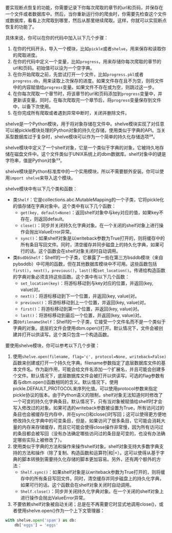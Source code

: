 要实现断点恢复的功能，你需要记录下你每次爬取的章节的url和页码，并保存在一个文件或者数据库中。然后，当你重新运行你的爬虫时，你需要先检查这个文件或数据库，看看上次爬取到哪里，然后从那里继续爬取。这样，你就可以实现断点恢复的功能了。

具体来说，你可以在你的代码中加入以下几个步骤：

1. 在你的代码开头，导入一个模块，比如`pickle`或者`shelve`，用来保存和读取你的爬取进度。
2. 在你的代码中定义一个变量，比如`progress`，用来存储你每次爬取的章节的url和页码。初始值可以设为一个空字典。
3. 在你开始爬取之前，先尝试打开一个文件，比如`progress.pkl`或者`progress.db`，用来读取上次保存的进度。如果文件存在且不为空，则将文件中的内容赋值给`progress`变量。如果文件不存在或为空，则跳过这一步。
4. 在你每次爬取一个章节时，将该章节的url和页码添加到`progress`变量中，并更新该变量。同时，在每次爬取完一个章节后，将`progress`变量保存到文件中，以备下次使用。
5. 在你完成所有爬取或者遇到异常中断时，关闭并删除文件。

shelve是一个Python模块，用于将对象存储在文件中。shelve模块实现了对任意可以被pickle模块处理的Python对象的持久化存储，使用类似于字典的API。当关系型数据库过于复杂时，shelve模块可以作为一个简单的持久化存储选项²⁴。

shelve模块中定义了一个shelf对象，它是一个类似于字典的对象，它被持久地存储在磁盘文件中。这个文件类似于UNIX系统上的dbm数据库。shelf对象中的键是字符串，值是Python对象²³。

shelve模块是Python标准库中的一个实用模块，所以不需要额外安装。你可以使用`import shelve`来导入这个模块。

shelve模块中有以下几个类和函数：

- 类`Shelf`：它是collections.abc.MutableMapping的一个子类，它将pickle化的值存储在字典对象中。这个类中有以下几个函数：
    - `get(key, default=None)`：返回shelf对象中与key对应的值，如果key不存在，则返回default。
    - `close()`：同步并关闭持久化字典对象。在一个关闭的shelf对象上进行操作会抛出ValueError异常。
    - `sync()`：如果shelf对象是以writeback参数为True打开的，则将缓存中的所有条目写回文件。同时，清空缓存并同步磁盘上的持久化字典，如果可行的话。这个函数会在shelf对象关闭时自动调用。
- 类`BsdDbShelf`：Shelf的一个子类，它暴露了一些在第三方bsddb模块（来自pybsddb）中可用的函数，但在其他数据库模块中不可用。这些函数包括`first()`，`next()`，`previous()`，`last()`和`set_location()`。传递给构造函数的字典对象必须支持这些函数。这个类中有以下几个函数：
    - `set_location(key)`：将游标移动到与key对应的位置，并返回(key, value)对。
    - `next()`：将游标移动到下一个位置，并返回(key, value)对。
    - `previous()`：将游标移动到上一个位置，并返回(key, value)对。
    - `first()`：将游标移动到第一个位置，并返回(key, value)对。
    - `last()`：将游标移动到最后一个位置，并返回(key, value)对。
- 类`DbfilenameShelf`：Shelf的一个子类，它接受一个文件名而不是一个类似于字典的对象。底层的文件会使用dbm.open()打开。默认情况下，文件会被创建并打开以供读写。这个类只包含一个构造函数。

要使用shelve模块，你可以参考以下几个步骤：

1. 使用`shelve.open(filename, flag='c', protocol=None, writeback=False)`函数来创建或打开一个持久化字典。filename参数指定了底层数据库文件的基本文件名。作为副作用，可能会给文件名添加一个扩展名，并且可能会创建多个文件。默认情况下，底层数据库文件会被打开以供读写。可选的flag参数有着与dbm.open()函数相同的含义。默认情况下，使用pickle.DEFAULT_PROTOCOL来序列化值。可以使用protocol参数来指定pickle协议的版本。由于Python语义的限制，shelf对象无法知道何时修改了一个可变的持久化字典条目。默认情况下，只有当对象被赋值给shelf时才会写入修改过的对象。如果可选的writeback参数被设置为True，所有访问过的条目也会被缓存在内存中，并在sync()和close()时写回；这可以使得更方便地修改持久化字典中的可变条目，但是，如果访问了很多条目，它可能会消耗大量的内存来存储缓存，而且它可能会使得close操作非常慢，因为所有访问过的条目都会被写回（没有办法确定哪些访问过的条目是可变的，也没有办法确定哪些实际上被修改了）。
2. 使用类似于字典的方法和操作来操作shelf对象。shelf对象支持大多数字典支持的方法和操作（除了复制、构造函数和运算符|和|=）。这可以使得从基于字典的脚本转换到需要持久化存储的脚本更加容易。另外，还有两个额外的方法：
    - `Shelf.sync()`：如果shelf对象是以writeback参数为True打开的，则将缓存中的所有条目写回文件。同时，清空缓存并同步磁盘上的持久化字典，如果可行的话。这个函数会在shelf对象关闭时自动调用。
    - `Shelf.close()`：同步并关闭持久化字典对象。在一个关闭的shelf对象上进行操作会抛出ValueError异常。
3. 不要依赖shelf对象被自动关闭；总是在不再需要它时显式地调用close()，或者使用shelve.open()作为一个上下文管理器：
```python
with shelve.open('spam') as db:
    db['eggs'] = 'eggs'
```


